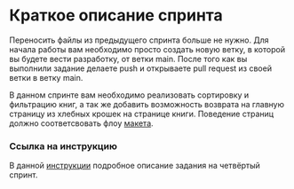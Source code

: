 # Краткое описание спринта
 Переносить файлы из предыдущего спринта больше не нужно. Для начала работы вам необходимо просто создать новую ветку, в которой вы будете вести разработку, от ветки main. После того как вы выполнили задание делаете push и открываете pull request из своей ветки в ветку main.

В данном спринте вам необходимо реализовать сортировку и фильтрацию книг, а так же добавить возможность возврата на главную страницу из хлебных крошек на странице книги.
Поведение страниц должно соответсвовать флоу [макета](https://www.figma.com/file/d8LhhLjMkaTfPvAcYQULNv/Library---students-file?node-id=3601%3A32185&t=WHYHy5dLhHhBpShp-0).

### Ссылка на инструкцию
В данной [инструкции](https://docs.google.com/document/d/1vgj_EIHl5IvVqNaPZChI07kBtkbLKaBh/edit) подробное описание задания на четвёртый спринт.

